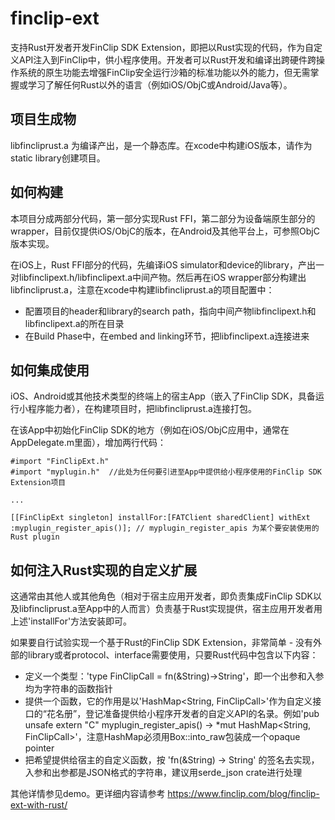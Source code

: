 # finclip-ext
支持Rust开发者开发FinClip SDK Extension，即把以Rust实现的代码，作为自定义API注入到FinClip中，供小程序使用。开发者可以Rust开发和编译出跨硬件跨操作系统的原生功能去增强FinClip安全运行沙箱的标准功能以外的能力，但无需掌握或学习了解任何Rust以外的语言（例如iOS/ObjC或Android/Java等）。

## 项目生成物
libfincliprust.a 为编译产出，是一个静态库。在xcode中构建iOS版本，请作为static library创建项目。

## 如何构建
本项目分成两部分代码，第一部分实现Rust FFI，第二部分为设备端原生部分的wrapper，目前仅提供iOS/ObjC的版本，在Android及其他平台上，可参照ObjC版本实现。

在iOS上，Rust FFI部分的代码，先编译iOS simulator和device的library，产出一对libfinclipext.h/libfinclipext.a中间产物。然后再在iOS wrapper部分构建出libfincliprust.a，注意在xcode中构建libfincliprust.a的项目配置中：
- 配置项目的header和library的search path，指向中间产物libfinclipext.h和libfinclipext.a的所在目录
- 在Build Phase中，在embed and linking环节，把libfinclipext.a连接进来

## 如何集成使用
iOS、Android或其他技术类型的终端上的宿主App（嵌入了FinClip SDK，具备运行小程序能力者），在构建项目时，把libfincliprust.a连接打包。

在该App中初始化FinClip SDK的地方（例如在iOS/ObjC应用中，通常在AppDelegate.m里面），增加两行代码：
```
#import "FinClipExt.h"
#import "myplugin.h"  //此处为任何要引进至App中提供给小程序使用的FinClip SDK Extension项目

...

[[FinClipExt singleton] installFor:[FATClient sharedClient] withExt :myplugin_register_apis()]; // myplugin_register_apis 为某个要安装使用的Rust plugin

```

## 如何注入Rust实现的自定义扩展
这通常由其他人或其他角色（相对于宿主应用开发者，即负责集成FinClip SDK以及libfincliprust.a至App中的人而言）负责基于Rust实现提供，宿主应用开发者用上述'installFor'方法安装即可。

如果要自行试验实现一个基于Rust的FinClip SDK Extension，非常简单 - 没有外部的library或者protocol、interface需要使用，只要Rust代码中包含以下内容：

- 定义一个类型：'type FinClipCall = fn(&String)->String'，即一个出参和入参均为字符串的函数指针
- 提供一个函数，它的作用是以'HashMap<String, FinClipCall>'作为自定义接口的“花名册”，登记准备提供给小程序开发者的自定义API的名录。例如'pub unsafe extern "C" myplugin_register_apis() -> \*mut HashMap<String, FinClipCall>'，注意HashMap必须用Box::into_raw包装成一个opaque pointer
- 把希望提供给宿主的自定义函数，按 'fn(&String) -> String' 的签名去实现，入参和出参都是JSON格式的字符串，建议用serde_json crate进行处理

其他详情参见demo。更详细内容请参考 https://www.finclip.com/blog/finclip-ext-with-rust/


